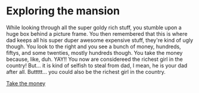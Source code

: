 # Exploring the mansion
While looking through all the super goldy rich stuff, you stumble upon a huge box behind a picture frame.  You then remembered that this is where dad keeps all his super duper awesome expensive stuff, they're kind of ugly though.  You look to the right and you see a bunch of money, hundreds, fiftys, and some twenties, mostly hundreds though.  You take the money because, like, duh.
YAY!! You now are considereed the richest girl in the country!  But... it is kind of selfish to steal from dad, I mean, he is your dad after all.  Buttttt... you could also be the richest girl in the country.

[Take the money](../explore/money.md)
